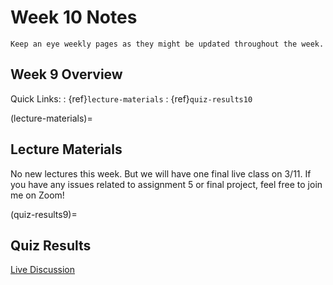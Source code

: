 Week 10 Notes
============================

```{note}
Keep an eye weekly pages as they might be updated throughout the week.
```

## Week 9 Overview

Quick Links:
: {ref}`lecture-materials`
: {ref}`quiz-results10`

(lecture-materials)=
## Lecture Materials

No new lectures this week. But we will have one final live class on 3/11. If you have any issues related to assignment 5 or final project, feel free to join me on Zoom!

(quiz-results9)=
## Quiz Results

[Live Discussion](https://uci.yuja.com/V/Video?v=2757650&node=9770498&a=974946919&autoplay=1)
